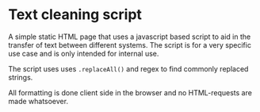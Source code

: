 # Text cleaning script
A simple static HTML page that uses a javascript based script to aid in the transfer of text between different systems. The script is for a very specific use case and is only intended for internal use.

The script uses uses `.replaceAll()` and regex to find commonly replaced strings.

All formatting is done client side in the browser and no HTML-requests are made whatsoever. 
